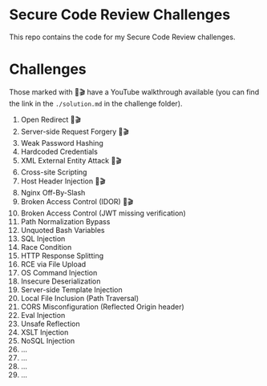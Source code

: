 # Secure Code Review Challenges

This repo contains the code for my Secure Code Review challenges.

# Challenges 

Those marked with 🔴🎬 have a YouTube walkthrough available (you can find the link in the `./solution.md` in the challenge folder).

1. Open Redirect 🔴🎬
2. Server-side Request Forgery 🔴🎬
3. Weak Password Hashing
4. Hardcoded Credentials
5. XML External Entity Attack 🔴🎬
6. Cross-site Scripting
7. Host Header Injection 🔴🎬
8. Nginx Off-By-Slash
9. Broken Access Control (IDOR) 🔴🎬
10. Broken Access Control (JWT missing verification)
11. Path Normalization Bypass
12. Unquoted Bash Variables
13. SQL Injection
14. Race Condition
15. HTTP Response Splitting
16. RCE via File Upload
17. OS Command Injection
18. Insecure Deserialization
19. Server-side Template Injection
20. Local File Inclusion (Path Traversal)
21. CORS Misconfiguration (Reflected Origin header)
22. Eval Injection
23. Unsafe Reflection
24. XSLT Injection
25. NoSQL Injection
26. ...
27. ...
28. ...
29. ...
